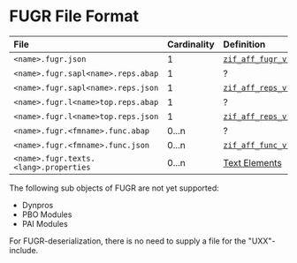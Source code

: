 # FUGR File Format

File | Cardinality | Definition | Schema | Example
:--- | :---  | :--- | :--- | :---
`<name>.fugr.json` | 1 | [`zif_aff_fugr_v1.abap`](./type/zif_aff_fugr_v1.intf.abap) | [`fugr.json`](./fugr.json) | [`z_example.fugr.json`](./examples/z_aff_example_fugr.fugr.json)
`<name>.fugr.sapl<name>.reps.abap` | 1 | ? | - | [`z_aff_example_fugr.fugr.saplz_aff_example_fugr.reps.abap`](./examples/z_aff_example_fugr.fugr.saplz_aff_example_fugr.reps.abap)
`<name>.fugr.sapl<name>.reps.json` | 1 | [`zif_aff_reps_v1.abap`](./type/zif_aff_reps_v1.intf.abap) |  [`reps.json`](./reps.json) | [`z_aff_example_fugr.fugr.saplz_aff_example_fugr.reps.json`](./examples/z_aff_example_fugr.fugr.saplz_aff_example_fugr.reps.json)
`<name>.fugr.l<name>top.reps.abap` | 1 | ? | - | [`z_aff_example_fugr.fugr.lz_aff_example_fugrtop.reps.abap`](./examples/z_aff_example_fugr.fugr.lz_aff_example_fugrtop.reps.abap)
`<name>.fugr.l<name>top.reps.json` | 1 | [`zif_aff_reps_v1.abap`](./type/zif_aff_reps_v1.intf.abap) | [`reps.json`](./reps.json) | [`z_aff_example_fugr.fugr.lz_aff_example_fugrtop.reps.json`](./examples/z_aff_example_fugr.fugr.lz_aff_example_fugrtop.reps.json)
`<name>.fugr.<fmname>.func.abap` | 0...n | ? | - | [`z_aff_example_fugr.fugr.z_aff_example_func.func.abap`](./examples/z_aff_example_fugr.fugr.z_aff_example_func.func.abap)
`<name>.fugr.<fmname>.func.json` | 0...n | [`zif_aff_func_v1.abap`](./type/zif_aff_func_v1.intf.abap) | [`func.json`](./func.json) | [`z_aff_example_fugr.fugr.z_aff_example_func.func.json`](./examples/z_aff_example_fugr.fugr.z_aff_example_func.func.json)
`<name>.fugr.texts.<lang>.properties` | 0...n | [Text Elements](https://help.sap.com/viewer/c238d694b825421f940829321ffa326a/7.40.19/en-US/4ec6cf916e391014adc9fffe4e204223.html) | - | [`z_aff_example_fugr.fugr.texts.en.properties`](./examples/z_aff_example_fugr.fugr.texts.en.properties)


The following sub objects of FUGR are not yet supported:
* Dynpros
* PBO Modules
* PAI Modules

For FUGR-deserialization, there is no need to supply a file for the "UXX"-include.
